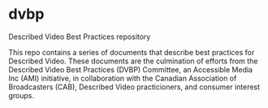 # dvbp
Described Video Best Practices repository

This repo contains a series of documents that describe best practices for Described Video. These documents are the culmination of efforts from the Described Video Best Practices (DVBP) Committee, an Accessible Media Inc (AMI) initiative, in collaboration with the Canadian Association of Broadcasters (CAB), Described Video practicioners, and consumer interest groups.


